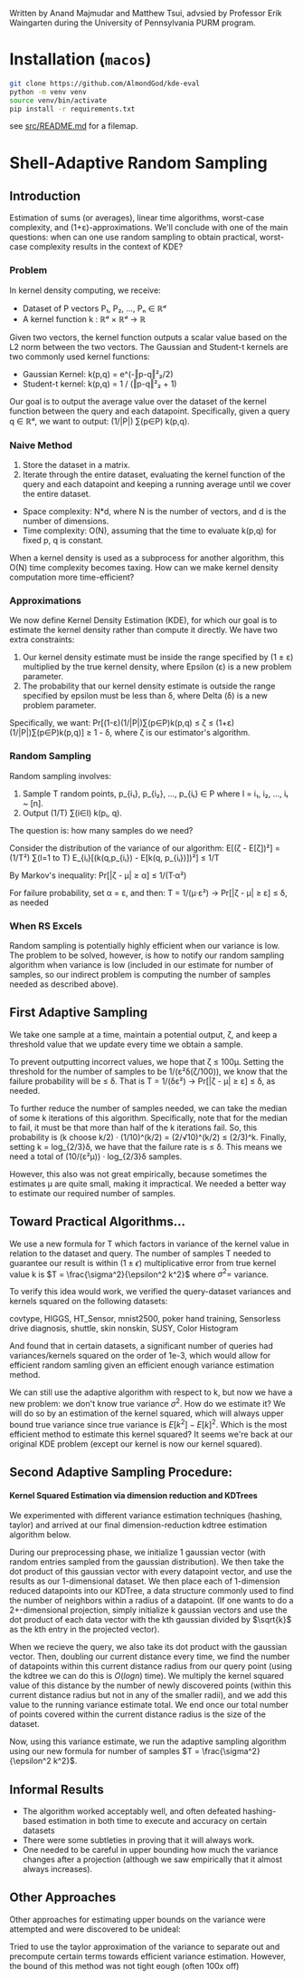 Written by Anand Majmudar and Matthew Tsui, advsied by Professor Erik Waingarten during the University of Pennsylvania PURM program.

# Installation (`macos`)

```bash
git clone https://github.com/AlmondGod/kde-eval
python -m venv venv
source venv/bin/activate
pip install -r requirements.txt
```

see [src/README.md](src/README.md) for a filemap.



# Shell-Adaptive Random Sampling

## Introduction
Estimation of sums (or averages), linear time algorithms, worst-case complexity, and (1+ε)-approximations. We'll conclude with one of the main questions: when can one use random sampling to obtain practical, worst-case complexity results in the context of KDE?

### Problem
In kernel density computing, we receive:
- Dataset of P vectors P₁, P₂, ..., Pₙ ∈ ℝᵈ
- A kernel function k : ℝᵈ × ℝᵈ → ℝ

Given two vectors, the kernel function outputs a scalar value based on the L2 norm between the two vectors. The Gaussian and Student-t kernels are two commonly used kernel functions:

- Gaussian Kernel: k(p,q) = e^(-‖p-q‖²₂/2)
- Student-t kernel: k(p,q) = 1 / (‖p-q‖²₂ + 1)

Our goal is to output the average value over the dataset of the kernel function between the query and each datapoint. Specifically, given a query q ∈ ℝᵈ, we want to output: (1/|P|) ∑(p∈P) k(p,q).

### Naive Method
1. Store the dataset in a matrix.
2. Iterate through the entire dataset, evaluating the kernel function of the query and each datapoint and keeping a running average until we cover the entire dataset.

- Space complexity: N*d, where N is the number of vectors, and d is the number of dimensions.
- Time complexity: O(N), assuming that the time to evaluate k(p,q) for fixed p, q is constant.

When a kernel density is used as a subprocess for another algorithm, this O(N) time complexity becomes taxing. How can we make kernel density computation more time-efficient?

### Approximations
We now define Kernel Density Estimation (KDE), for which our goal is to estimate the kernel density rather than compute it directly. We have two extra constraints:

1. Our kernel density estimate must be inside the range specified by (1 ± ε) multiplied by the true kernel density, where Epsilon (ε) is a new problem parameter.
2. The probability that our kernel density estimate is outside the range specified by epsilon must be less than δ, where Delta (δ) is a new problem parameter.

Specifically, we want:
Pr[(1-ε)(1/|P|)∑(p∈P)k(p,q) ≤ ζ ≤ (1+ε)(1/|P|)∑(p∈P)k(p,q)] ≥ 1 - δ, where ζ is our estimator's algorithm.

### Random Sampling
Random sampling involves:
1. Sample T random points, p_{i₁}, p_{i₂}, ..., p_{iₜ} ∈ P where I = i₁, i₂, ..., iₜ ~ [n].
2. Output (1/T) ∑(i∈I) k(pᵢ, q).

The question is: how many samples do we need?

Consider the distribution of the variance of our algorithm:
E[(ζ - E[ζ])²] = (1/T²) ∑(l=1 to T) E_{iₗ}[(k(q,p_{iₗ}) - E[k(q, p_{iₗ})])²] ≤ 1/T

By Markov's inequality:
Pr[|ζ - μ| ≥ α] ≤ 1/(T·α²)

For failure probability, set α = ε, and then:
T = 1/(μ·ε²) → Pr[|ζ - μ| ≥ ε] ≤ δ, as needed

### When RS Excels
Random sampling is potentially highly efficient when our variance is low. The problem to be solved, however, is how to notify our random sampling algorithm when variance is low (included in our estimate for number of samples, so our indirect problem is computing the number of samples needed as described above).

## First Adaptive Sampling
We take one sample at a time, maintain a potential output, ζ, and keep a threshold value that we update every time we obtain a sample.

To prevent outputting incorrect values, we hope that ζ ≤ 100μ. Setting the threshold for the number of samples to be 1/(ε²δ(ζ/100)), we know that the failure probability will be ≤ δ. That is T = 1/(δε²) → Pr[|ζ - μ| ≥ ε] ≤ δ, as needed.

To further reduce the number of samples needed, we can take the median of some k iterations of this algorithm. Specifically, note that for the median to fail, it must be that more than half of the k iterations fail. So, this probability is (k choose k/2) · (1/10)^(k/2) = (2/√10)^(k/2) ≤ (2/3)^k. Finally, setting k = log_{2/3}δ, we have that the failure rate is ≤ δ. This means we need a total of (10/(ε²μ)) · log_{2/3}δ samples.

However, this also was not great empirically, because sometimes the estimates μ are quite small, making it impractical. We needed a better way to estimate our required number of samples.

## Toward Practical Algorithms...
We use a new formula for T which factors in variance of the kernel value in relation to the dataset and query. The number of samples T needed to guarantee our result is within $(1 \pm \epsilon)$ multiplicative error from true kernel value k is $T = \frac{\sigma^2}{\epsilon^2 k^2}$ where $\sigma^2 =$ variance.

To verify this idea would work, we verified the query-dataset variances and kernels squared on the following datasets:

covtype, HIGGS, HT_Sensor, mnist2500, poker hand training, Sensorless drive diagnosis, shuttle, skin nonskin, SUSY, Color Histogram

And found that in certain datasets, a significant number of queries had variances/kernels squared on the order of 1e-3, which would allow for efficient random samling given an efficient enough variance estimation method.

We can still use the adaptive algorithm with respect to k, but now we have a new problem: we don't know true variance $\sigma^2$. How do we estimate it? We will do so by an estimation of the kernel squared, which will always upper bound true variance since true variance is $E[k^2] - E[k]^2$. Which is the most efficient method to estimate this kernel squared? It seems we're back at our original KDE problem (except our kernel is now our kernel squared).


## Second Adaptive Sampling Procedure:
#### Kernel Squared Estimation via dimension reduction and KDTrees
We experimented with different variance estimation techniques (hashing, taylor) and arrived at our final dimension-reduction kdtree estimation algorithm below.

During our preprocessing phase, we initialize 1 gaussian vector (with random entries sampled from the gaussian distribution). We then take the dot product of this gaussian vector with every datapoint vector, and use the results as our 1-dimensional dataset. We then place each of 1-dimension reduced datapoints into our KDTree, a data structure commonly used to find the number of neighbors within a radius of a datapoint. (If one wants to do a 2+-dimensional projection, simply initialize k gaussian vectors and use the dot product of each data vector with the kth gaussian divided by $\sqrt{k}$ as the kth entry in the projected vector).

When we recieve the query, we also take its dot product with the gaussian vector. Then, doubling our current distance every time, we find the number of datapoints within this current distance radius from our query point (using the kdtree we can do this is $O(log n)$ time). We multiply the kernel squared value of this distance by the number of newly discovered points (within this current distance radius but not in any of the smaller radii), and we add this value to the running variance estimate total. We end once our total number of points covered within the current distance radius is the size of the dataset.

Now, using this variance estimate, we run the adaptive sampling algorithm using our new formula for number of samples $T = \frac{\sigma^2}{\epsilon^2 k^2}$.

## Informal Results
- The algorithm worked acceptably well, and often defeated hashing-based estimation in both time to execute and accuracy on certain datasets 
- There were some subtleties in proving that it will always work.
- One needed to be careful in upper bounding how much the variance changes after a projection (although we saw empirically that it almost always increases).

## Other Approaches
Other approaches for estimating upper bounds on the variance were attempted and were discovered to be unideal:

Tried to use the taylor approximation of the variance to separate out and precompute certain terms towards efficient variance estimation. However, the bound of this method was not tight eough (often 100x off)
